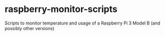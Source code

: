 # raspberry-monitor-scripts
Scripts to monitor temperature and usage of a Raspberry Pi 3 Model B (and possibly other versions)
